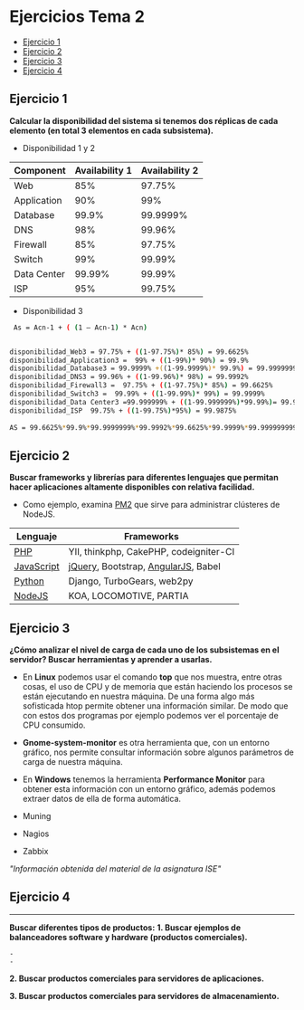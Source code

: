 # Ejercicios Tema 2 
- [Ejercicio 1](#ejercicio-1)
- [Ejercicio 2](#ejercicio-2)
- [Ejercicio 3](#ejercicio-3)
- [Ejercicio 4](#ejercicio-4)

## Ejercicio 1
**Calcular la disponibilidad del sistema si tenemos dos réplicas de cada elemento (en total 3 elementos en cada subsistema).**

-  Disponibilidad 1 y 2

 Component    | Availability 1| Availability 2 
 -----------  | ------------  | ----------- 
 Web          | 85% 	      | 97.75% 
 Application  | 90% 	      | 99% 
 Database     | 99.9% 	      | 99.9999% 
 DNS          | 98% 	      | 99.96% 
 Firewall     | 85%           | 97.75% 
 Switch       | 99%           | 99.99% 
 Data Center  | 99.99%        | 99.99% 
 ISP          | 95%           | 99.75% 

- Disponibilidad 3 

```sh
 As = Acn-1 + ( (1 – Acn-1) * Acn)
```
```sh

disponibilidad_Web3 = 97.75% + ((1-97.75%)* 85%) = 99.6625% 
disponibilidad_Application3 =  99% + ((1-99%)* 90%) = 99.9% 
disponibilidad_Database3 = 99.9999% +((1-99.9999%)* 99.9%) = 99.9999999% 
disponibilidad_DNS3 = 99.96% + ((1-99.96%)* 98%) = 99.9992% 
disponibilidad_Firewall3 =  97.75% + ((1-97.75%)* 85%) = 99.6625% 
disponibilidad_Switch3 =  99.99% + ((1-99.99%)* 99%) = 99.9999% 
disponibilidad_Data Center3 =99.999999% + ((1-99.999999%)*99.99%)= 99.9999999999% 
disponibilidad_ISP  99.75% + ((1-99.75%)*95%) = 99.9875% 
 
AS = 99.6625%*99.9%*99.9999999%*99.9992%*99.6625%*99.9999%*99.9999999999%*99.9875%=99.2135165%
```
## Ejercicio 2
**Buscar frameworks y librerías para diferentes lenguajes que permitan hacer aplicaciones altamente disponibles con relativa facilidad.**
- Como ejemplo, examina [PM2](https://github.com/Unitech/pm2) que sirve para administrar clústeres de NodeJS.

Lenguaje            | Frameworks
----------------    |--------------
[PHP][PHP]          | YII, thinkphp, CakePHP, codeigniter-CI
[JavaScript][JAVA]  | [jQuery], Bootstrap,  [AngularJS], Babel
[Python][PYTHON]    | Django, TurboGears, web2py
[NodeJS][NODE]	    | KOA, LOCOMOTIVE, PARTIA


## Ejercicio 3
**¿Cómo analizar el nivel de carga de cada uno de los subsistemas en el servidor? Buscar herramientas y aprender a usarlas.**

- En **Linux** podemos usar el comando **top** que nos muestra, entre otras cosas, el uso de CPU y de memoria que están haciendo los procesos se están ejecutando en nuestra máquina. De una forma algo más sofisticada htop permite obtener una información similar. De modo que con estos dos programas por ejemplo podemos ver el porcentaje de CPU consumido.

- **Gnome-system-monitor** es otra herramienta que, con un entorno gráfico, nos permite consultar información sobre algunos parámetros de carga de nuestra máquina.

- En **Windows** tenemos la herramienta **Performance Monitor** para obtener esta información con un entorno gráfico, además podemos extraer datos de ella de forma automática.

- Muning 
- Nagios
- Zabbix

*"Información obtenida del material de la asignatura ISE"*
   
## Ejercicio 4
--------
**Buscar diferentes tipos de productos:**
**1. Buscar ejemplos de balanceadores software y hardware (productos comerciales).**


    - 
    - 
**2. Buscar productos comerciales para servidores de aplicaciones.** 

**3. Buscar productos comerciales para servidores de almacenamiento.**
 

[PHP]:http://www.phpframeworks.com/
[JAVA]:http://www.sitepoint.com/top-javascript-frameworks-libraries-tools-use/
[PYTHON]:https://wiki.python.org/moin/WebFrameworks/
[NODE]:http://nodeframework.com/
[jQuery]: <http://jquery.com>
[AngularJS]: <http://angularjs.org>

